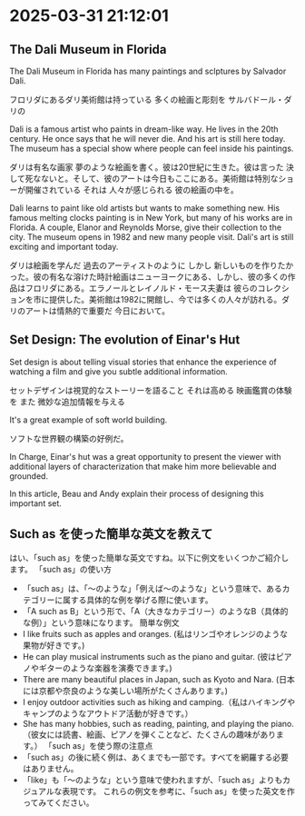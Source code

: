 # 2025-03-31 21:12:01

## The Dali Museum in Florida

The Dali Museum in Florida has many paintings and sclptures by Salvador Dali.

フロリダにあるダリ美術館は持っている 多くの絵画と彫刻を サルバドール・ダリの

Dali is a famous artist who paints in dream-like way. He lives in the 20th century. He once says that he will never die. And his art is still here today. The museum has a special show where people can feel inside his paintings.

ダリは有名な画家 夢のような絵画を書く。彼は20世紀に生きた。彼は言った 決して死なないと。そして、彼のアートは今日もここにある。美術館は特別なショーが開催されている それは 人々が感じられる 彼の絵画の中を。

Dali learns to paint like old artists but wants to make something new. His famous melting clocks painting is in New York, but many of his works are in Florida. A couple, Elanor and Reynolds Morse, give their collection to the city. The museum opens in 1982 and new many people visit. Dali's art is still exciting and important today.

ダリは絵画を学んだ 過去のアーティストのように しかし 新しいものを作りたかった。彼の有名な溶けた時計絵画はニューヨークにある、しかし、彼の多くの作品はフロリダにある。エラノールとレイノルド・モース夫妻は 彼らのコレクションを市に提供した。美術館は1982に開館し、今では多くの人々が訪れる。ダリのアートは情熱的で重要だ 今日において。

## Set Design: The evolution of Einar's Hut

Set design is about telling visual stories that enhance the experience of watching a film and give you subtle additional information.

セットデザインは視覚的なストーリーを語ること それは高める 映画鑑賞の体験を また 微妙な追加情報を与える

It's a great example of soft world building.

ソフトな世界観の構築の好例だ。

In Charge, Einar's hut was a great opportunity to present the viewer with additional layers of characterization that make him more believable and grounded.

In this article, Beau and Andy explain their process of designing this important set.

## Such as を使った簡単な英文を教えて

はい、「such as」を使った簡単な英文ですね。以下に例文をいくつかご紹介します。
「such as」の使い方
 * 「such as」は、「～のような」「例えば～のような」という意味で、あるカテゴリーに属する具体的な例を挙げる際に使います。
 * 「A such as B」という形で、「A（大きなカテゴリー）のようなB（具体的な例）」という意味になります。
簡単な例文
 * I like fruits such as apples and oranges. (私はリンゴやオレンジのような果物が好きです。)
 * He can play musical instruments such as the piano and guitar. (彼はピアノやギターのような楽器を演奏できます。)
 * There are many beautiful places in Japan, such as Kyoto and Nara. (日本には京都や奈良のような美しい場所がたくさんあります。)
 * I enjoy outdoor activities such as hiking and camping.（私はハイキングやキャンプのようなアウトドア活動が好きです。）
 * She has many hobbies, such as reading, painting, and playing the piano.（彼女には読書、絵画、ピアノを弾くことなど、たくさんの趣味があります。）
「such as」を使う際の注意点
 * 「such as」の後に続く例は、あくまでも一部です。すべてを網羅する必要はありません。
 * 「like」も「～のような」という意味で使われますが、「such as」よりもカジュアルな表現です。
これらの例文を参考に、「such as」を使った英文を作ってみてください。
